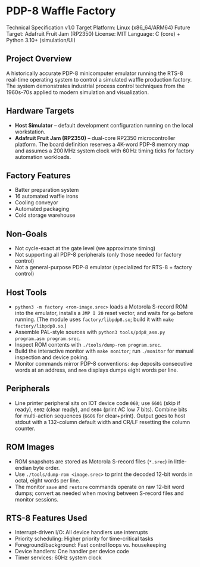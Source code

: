 # PDP-8 Waffle Factory

Technical Specification v1.0
Target Platform: Linux (x86_64/ARM64)
Future Target: Adafruit Fruit Jam (RP2350)
License: MIT
Language: C (core) + Python 3.10+ (simulation/UI)

## Project Overview

A historically accurate PDP-8 minicomputer emulator running the RTS-8 real-time operating system to control a simulated waffle production factory. The system demonstrates industrial process control techniques from the 1960s-70s applied to modern simulation and visualization.

## Hardware Targets

- **Host Simulator** – default development configuration running on the local workstation.
- **Adafruit Fruit Jam (RP2350)** – dual-core RP2350 microcontroller platform. The board definition reserves a 4K-word PDP-8 memory map and assumes a 200 MHz system clock with 60 Hz timing ticks for factory automation workloads.

## Factory Features

- Batter preparation system
- 16 automated waffle irons
- Cooling conveyor
- Automated packaging
- Cold storage warehouse

## Non-Goals

- Not cycle-exact at the gate level (we approximate timing)
- Not supporting all PDP-8 peripherals (only those needed for factory control)
- Not a general-purpose PDP-8 emulator (specialized for RTS-8 + factory control)

## Host Tools

- `python3 -m factory <rom-image.srec>` loads a Motorola S-record ROM into the emulator, installs a `JMP I 20` reset vector, and waits for `go` before running. (The module uses `factory/libpdp8.so`; build it with `make factory/libpdp8.so`.)
- Assemble PAL-style sources with `python3 tools/pdp8_asm.py program.asm program.srec`.
- Inspect ROM contents with `./tools/dump-rom program.srec`.
- Build the interactive monitor with `make monitor`; run `./monitor` for manual inspection and device poking.
- Monitor commands mirror PDP-8 conventions: `dep` deposits consecutive words at an address, and `mem` displays dumps eight words per line.

## Peripherals

- Line printer peripheral sits on IOT device code `060`; use `6601` (skip if ready), `6602` (clear ready), and `6604` (print AC low 7 bits). Combine bits for multi-action sequences (`6606` for clear+print). Output goes to host stdout with a 132-column default width and CR/LF resetting the column counter.

## ROM Images

- ROM snapshots are stored as Motorola S-record files (`*.srec`) in little-endian byte order.
- Use `./tools/dump-rom <image.srec>` to print the decoded 12-bit words in octal, eight words per line.
- The monitor `save` and `restore` commands operate on raw 12-bit word dumps; convert as needed when moving between S-record files and monitor sessions.

## RTS-8 Features Used

- Interrupt-driven I/O: All device handlers use interrupts
- Priority scheduling: Higher priority for time-critical tasks
- Foreground/background: Fast control loops vs. housekeeping
- Device handlers: One handler per device code
- Timer services: 60Hz system clock
